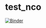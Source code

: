 # test_nco
[![Binder](https://mybinder.org/badge_logo.svg)](https://mybinder.org/v2/gh/fomightez/test_nco/HEAD)